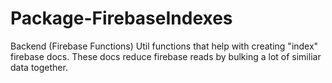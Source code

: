 # Package-FirebaseIndexes

Backend (Firebase Functions) Util functions that help with creating "index" firebase docs. These docs reduce firebase reads by bulking a lot of similiar data together.
